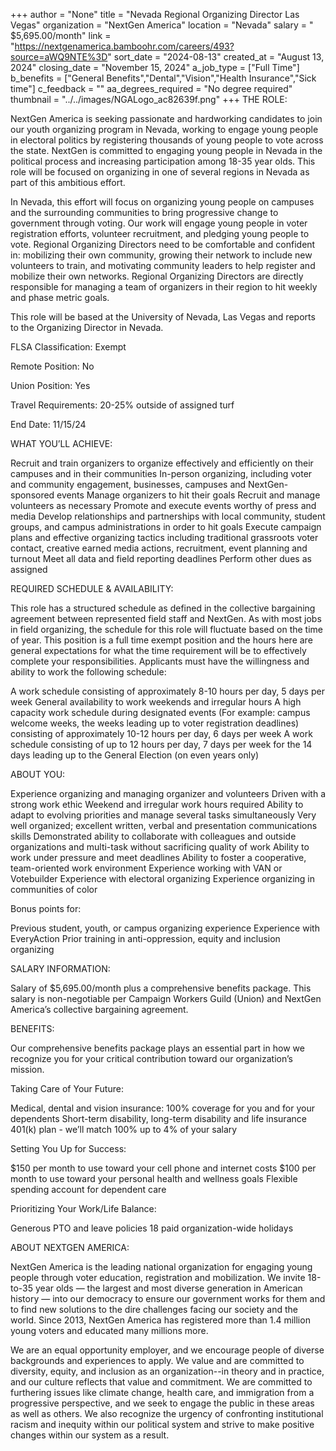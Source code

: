 +++
author = "None"
title = "Nevada Regional Organizing Director Las Vegas"
organization = "NextGen America"
location = "Nevada"
salary = " $5,695.00/month"
link = "https://nextgenamerica.bamboohr.com/careers/493?source=aWQ9NTE%3D"
sort_date = "2024-08-13"
created_at = "August 13, 2024"
closing_date = "November 15, 2024"
a_job_type = ["Full Time"]
b_benefits = ["General Benefits","Dental","Vision","Health Insurance","Sick time"]
c_feedback = ""
aa_degrees_required = "No degree required"
thumbnail = "../../images/NGALogo_ac82639f.png"
+++
THE ROLE: 

NextGen America is seeking passionate and hardworking candidates to join our youth organizing program in Nevada, working to engage young people in electoral politics by registering thousands of young people to vote across the state. NextGen is committed to engaging young people in Nevada in the political process and increasing participation among 18-35 year olds. This role will be focused on organizing in one of several regions in Nevada as part of this ambitious effort. 


In Nevada, this effort will focus on organizing young people on campuses and the surrounding communities to bring progressive change to government through voting. Our work will engage young people in voter registration efforts, volunteer recruitment, and pledging young people to vote. Regional Organizing Directors need to be comfortable and confident in: mobilizing their own community, growing their network to include new volunteers to train, and motivating community leaders to help register and mobilize their own networks. Regional Organizing Directors are directly responsible for managing a team of organizers in their region to hit weekly and phase metric goals. 


This role will be based at the University of Nevada,  Las Vegas and reports to the Organizing Director in Nevada.



FLSA Classification: Exempt

Remote Position: No

Union Position: Yes

Travel Requirements: 20-25% outside of assigned turf

End Date: 11/15/24



WHAT YOU’LL ACHIEVE:

Recruit and train organizers to organize effectively and efficiently on their campuses and in their communities
In-person organizing, including voter and community engagement, businesses, campuses and NextGen-sponsored events
Manage organizers to hit their goals
Recruit and manage volunteers as necessary
Promote and execute events worthy of press and media
Develop relationships and partnerships with local community, student groups, and campus administrations in order to hit goals
Execute campaign plans and effective organizing tactics including traditional grassroots voter contact, creative earned media actions, recruitment, event planning and turnout
Meet all data and field reporting deadlines
Perform other dues as assigned


REQUIRED SCHEDULE & AVAILABILITY:

This role has a structured schedule as defined in the collective bargaining agreement between represented field staff and NextGen. As with most jobs in field organizing, the schedule for this role will fluctuate based on the time of year. This position is a full time exempt position and the hours here are general expectations for what the time requirement will be to effectively complete your responsibilities. Applicants must have the willingness and ability to work the following schedule:

A work schedule consisting of approximately 8-10 hours per day, 5 days per week
General availability to work weekends and irregular hours
A high capacity work schedule during designated events (For example: campus welcome weeks, the weeks leading up to voter registration deadlines) consisting of approximately 10-12 hours per day, 6 days per week
A work schedule consisting of up to 12 hours per day, 7 days per week for the 14 days leading up to the General Election (on even years only)


ABOUT YOU:

Experience organizing and managing organizer and volunteers
Driven with a strong work ethic
Weekend and irregular work hours required
Ability to adapt to evolving priorities and manage several tasks simultaneously
Very well organized; excellent written, verbal and presentation communications skills
Demonstrated ability to collaborate with colleagues and outside organizations and multi-task without sacrificing quality of work
Ability to work under pressure and meet deadlines
Ability to foster a cooperative, team-oriented work environment
Experience working with VAN or Votebuilder
Experience with electoral organizing
Experience organizing in communities of color


Bonus points for:

Previous student, youth, or campus organizing experience
Experience with EveryAction
Prior training in anti-oppression, equity and inclusion organizing


SALARY INFORMATION:

Salary of $5,695.00/month plus a comprehensive benefits package. This salary is non-negotiable per Campaign Workers Guild (Union) and NextGen America’s collective bargaining agreement. 



BENEFITS:

Our comprehensive benefits package plays an essential part in how we recognize you for your critical contribution toward our organization’s mission. 



Taking Care of Your Future: 

Medical, dental and vision insurance: 100% coverage for you and for your dependents
Short-term disability, long-term disability and life insurance
401(k) plan - we’ll match 100% up to 4% of your salary


Setting You Up for Success:

$150 per month to use toward your cell phone and internet costs 
$100 per month to use toward your personal health and wellness goals
Flexible spending account for dependent care


Prioritizing Your Work/Life Balance:

Generous PTO and leave policies 
18 paid organization-wide holidays


ABOUT NEXTGEN AMERICA:

NextGen America is the leading national organization for engaging young people through voter education, registration and mobilization. We invite 18-to-35 year olds — the largest and most diverse generation in American history — into our democracy to ensure our government works for them and to find new solutions to the dire challenges facing our society and the world. Since 2013, NextGen America has registered more than 1.4 million young voters and educated many millions more.



We are an equal opportunity employer, and we encourage people of diverse backgrounds and experiences to apply. We value and are committed to diversity, equity, and inclusion as an organization--in theory and in practice, and our culture reflects that value and commitment.  We are committed to furthering issues like climate change, health care, and immigration from a progressive perspective, and we seek to engage the public in these areas as well as others. We also recognize the urgency of confronting institutional racism and inequity within our political system and strive to make positive changes within our system as a result.